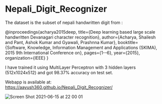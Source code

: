 # Nepali_Digit_Recognizer
The dataset is the subset of nepali handwritten digit from :

@inproceedings{acharya2015deep,
  title={Deep learning based large scale handwritten Devanagari character recognition},
  author={Acharya, Shailesh and Pant, Ashok Kumar and Gyawali, Prashnna Kumar},
  booktitle={Software, Knowledge, Information Management and Applications (SKIMA), 2015 9th International Conference on},
  pages={1--6},
  year={2015},
  organization={IEEE}
}
 
 I have trained it using MultiLayer Perceptron with 3 hidden layers (512x1024x512) and got 98.37% accuracy on test set.

Webapp is available at:  https://aayush360.github.io/Nepali_Digit_Recognizer/


![Screen Shot 2021-06-15 at 22 00 01](https://user-images.githubusercontent.com/16781245/122088028-19639300-ce25-11eb-94b0-84fa29a4b797.png)

